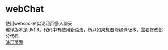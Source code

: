 # webChat
使用websocket实现网页多人聊天<br>
编译版本是jdk1.8，代码中有使用新语法，所以如果想要降编译版本，需要修改部分代码<br>
[演示页面](http://chat.sd4324530.org/)<br>